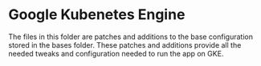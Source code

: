 # Google Kubenetes Engine

The files in this folder are patches and additions to the base configuration stored in the bases folder.
These patches and additions provide all the needed tweaks and configuration needed to run the app on GKE.
